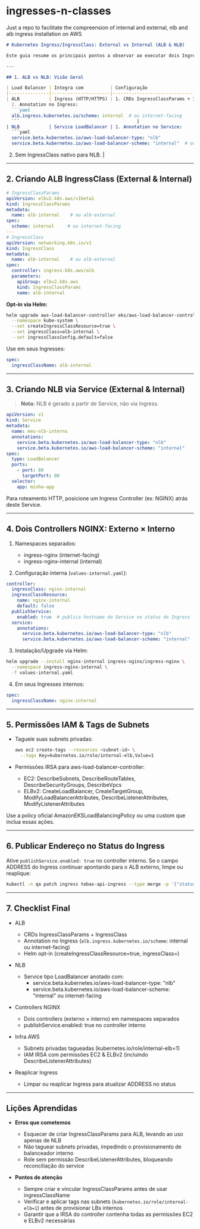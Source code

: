 # ingresses-n-classes
Just a repo to facilitate the compreension of internal and external, nlb and alb ingress installation on AWS


````markdown
# Kubernetes Ingress/IngressClass: External vs Internal (ALB & NLB)

Este guia resume os principais pontos a observar ao executar dois Ingress (ou IngressClasses) num mesmo cluster — um para tráfego externo e outro para tráfego interno, utilizando ALB ou NLB na AWS.

---

## 1. ALB vs NLB: Visão Geral

| Load Balancer | Integra com          | Configuração                                                                                          |
|---------------|----------------------|------------------------------------------------------------------------------------------------------|
| ALB           | Ingress (HTTP/HTTPS) | 1. CRDs IngressClassParams + IngressClass  
  2. Annotation no Ingress:
  ```yaml
  alb.ingress.kubernetes.io/scheme: internal  # ou internet-facing
  ```                                            |
| NLB           | Service LoadBalancer | 1. Annotation no Service:
  ```yaml
  service.beta.kubernetes.io/aws-load-balancer-type: "nlb"
  service.beta.kubernetes.io/aws-load-balancer-scheme: "internal"  # ou internet-facing
````

2. Sem IngressClass nativo para NLB.                                            |

---

## 2. Criando ALB IngressClass (External & Internal)

```yaml
# IngressClassParams
apiVersion: elbv2.k8s.aws/v1beta1
kind: IngressClassParams
metadata:
  name: alb-internal    # ou alb-external
spec:
  scheme: internal     # ou internet-facing
---
# IngressClass
apiVersion: networking.k8s.io/v1
kind: IngressClass
metadata:
  name: alb-internal    # ou alb-external
spec:
  controller: ingress.k8s.aws/alb
  parameters:
    apiGroup: elbv2.k8s.aws
    kind: IngressClassParams
    name: alb-internal
```

**Opt-in via Helm:**

```bash
helm upgrade aws-load-balancer-controller eks/aws-load-balancer-controller \
  --namespace kube-system \
  --set createIngressClassResource=true \
  --set ingressClass=alb-internal \
  --set ingressClassConfig.default=false
```

Use em seus Ingresses:

```yaml
spec:
  ingressClassName: alb-internal
```

---

## 3. Criando NLB via Service (External & Internal)

> **Nota:** NLB é gerado a partir de Service, não via Ingress.

```yaml
apiVersion: v1
kind: Service
metadata:
  name: meu-nlb-interno
  annotations:
    service.beta.kubernetes.io/aws-load-balancer-type: "nlb"
    service.beta.kubernetes.io/aws-load-balancer-scheme: "internal"
spec:
  type: LoadBalancer
  ports:
    - port: 80
      targetPort: 80
  selector:
    app: minha-app
```

Para roteamento HTTP, posicione um Ingress Controller (ex: NGINX) atrás deste Service.

---

## 4. Dois Controllers NGINX: Externo × Interno

1. Namespaces separados:

   - ingress-nginx (internet-facing)
   - ingress-nginx-internal (internal)

2. Configuração interna (`values-internal.yaml`):

```yaml
controller:
  ingressClass: nginx-internal
  ingressClassResource:
    name: nginx-internal
    default: false
  publishService:
    enabled: true  # publica hostname do Service no status do Ingress
  service:
    annotations:
      service.beta.kubernetes.io/aws-load-balancer-type: "nlb"
      service.beta.kubernetes.io/aws-load-balancer-scheme: "internal"
```

3. Instalação/Upgrade via Helm:

```bash
helm upgrade --install nginx-internal ingress-nginx/ingress-nginx \
  --namespace ingress-nginx-internal \
  -f values-internal.yaml
```

4. Em seus Ingresses internos:

```yaml
spec:
  ingressClassName: nginx-internal
```

---

## 5. Permissões IAM & Tags de Subnets

- Tagueie suas subnets privadas:

  ```bash
  aws ec2 create-tags --resources <subnet-id> \
    --tags Key=kubernetes.io/role/internal-elb,Value=1
  ```

- Permissões IRSA para aws-load-balancer-controller:

  - EC2: DescribeSubnets, DescribeRouteTables, DescribeSecurityGroups, DescribeVpcs
  - ELBv2: CreateLoadBalancer, CreateTargetGroup, ModifyLoadBalancerAttributes, DescribeListenerAttributes, ModifyListenerAttributes

Use a policy oficial AmazonEKSLoadBalancingPolicy ou uma custom que inclua essas ações.

---

## 6. Publicar Endereço no Status do Ingress

Ative `publishService.enabled: true` no controller interno. Se o campo ADDRESS do Ingress continuar apontando para o ALB externo, limpe ou reaplique:

```bash
kubectl -n qa patch ingress tebas-api-ingress --type merge -p '{"status":{}}'
```

---

## 7. Checklist Final

- ALB

  - CRDs IngressClassParams + IngressClass
  - Annotation no Ingress (`alb.ingress.kubernetes.io/scheme`: internal ou internet-facing)
  - Helm opt-in (createIngressClassResource=true, ingressClass=)

- NLB

  - Service tipo LoadBalancer anotado com:
    - service.beta.kubernetes.io/aws-load-balancer-type: "nlb"
    - service.beta.kubernetes.io/aws-load-balancer-scheme: "internal" ou internet-facing

- Controllers NGINX

  - Dois controllers (externo × interno) em namespaces separados
  - publishService.enabled: true no controller interno

- Infra AWS

  - Subnets privadas tagueadas (kubernetes.io/role/internal-elb=1)
  - IAM IRSA com permissões EC2 & ELBv2 (incluindo DescribeListenerAttributes)

- Reaplicar Ingress

  - Limpar ou reaplicar Ingress para atualizar ADDRESS no status

---

## Lições Aprendidas

- **Erros que cometemos**

  - Esquecer de criar IngressClassParams para ALB, levando ao uso apenas de NLB
  - Não taguear subnets privadas, impedindo o provisionamento de balanceador interno
  - Role sem permissão DescribeListenerAttributes, bloqueando reconciliação do service

- **Pontos de atenção**

  - Sempre criar e vincular IngressClassParams antes de usar ingressClassName
  - Verificar e aplicar tags nas subnets (`kubernetes.io/role/internal-elb=1`) antes de provisionar LBs internos
  - Garantir que a IRSA do controller contenha todas as permissões EC2 e ELBv2 necessárias

```
```
